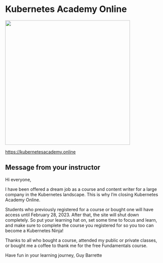 # Kubernetes Academy Online

<img src="https://kubernetesacademy.online/wp-content/uploads/2021/01/KubernetesAcademyOnline-Logo-400px-min.png" width=400px>

https://kubernetesacademy.online

## Message from your instructor

Hi everyone,

I have been offered a dream job as a course and content writer for a large company in the Kubernetes landscape. This is why I’m closing Kubernetes Academy Online. 

Students who previously registered for a course or bought one will have access until February 28, 2023. After that, the site will shut down completely. So put your learning hat on, set some time to focus and learn, and make sure to complete the course you registered for so you too can become a Kubernetes Ninja!

Thanks to all who bought a course, attended my public or private classes, or bought me a coffee to thank me for the free Fundamentals course. 

Have fun in your learning journey,
Guy Barrette
